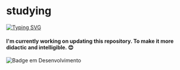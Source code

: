 # studying

[![Typing SVG](https://readme-typing-svg.herokuapp.com/?lines=Hello+👋,+Welcome+to+my+profile+🤗+;Here+are+repositories+from+my+studies🤓;Unless+I+forgot+to+upload!😧)](https://git.io/typing-svg)


#### I'm currently working on updating this repository. To make it more didactic and intelligible. 😊


![Badge em Desenvolvimento](http://img.shields.io/static/v1?label=STATUS&message=EM%20DESENVOLVIMENTO&color=GREEN&style=for-the-badge)
